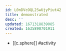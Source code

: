 ```yaml
---
id: L0nDVcOQL2SwUjyPiut42
title: demonstrated
desc: ''
updated: 1671318839085
created: 1635890701911
---
```





- [[c.sphere]] #activity
